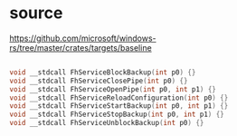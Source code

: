 # source

<https://github.com/microsoft/windows-rs/tree/master/crates/targets/baseline>

```c

void __stdcall FhServiceBlockBackup(int p0) {}
void __stdcall FhServiceClosePipe(int p0) {}
void __stdcall FhServiceOpenPipe(int p0, int p1) {}
void __stdcall FhServiceReloadConfiguration(int p0) {}
void __stdcall FhServiceStartBackup(int p0, int p1) {}
void __stdcall FhServiceStopBackup(int p0, int p1) {}
void __stdcall FhServiceUnblockBackup(int p0) {}

```
